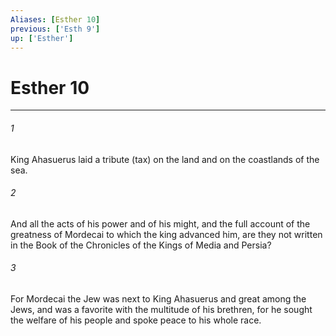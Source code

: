 ```yaml
---
Aliases: [Esther 10]
previous: ['Esth 9']
up: ['Esther']
---
```

# Esther 10

***














###### 1 






King Ahasuerus laid a tribute (tax) on the land and on the coastlands of the sea. 













###### 2 






And all the acts of his power and of his might, and the full account of the greatness of Mordecai to which the king advanced him, are they not written in the Book of the Chronicles of the Kings of Media and Persia? 













###### 3 






For Mordecai the Jew was next to King Ahasuerus and great among the Jews, and was a favorite with the multitude of his brethren, for he sought the welfare of his people and spoke peace to his whole race.
